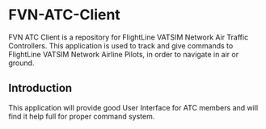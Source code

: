 # FVN-ATC-Client
FVN ATC Client is a repository for FlightLine VATSIM Network Air Traffic Controllers. This application is used to track and give commands to FlightLine VATSIM Network Airline Pilots,  in order to navigate in air or ground.

## Introduction
This application will provide good User Interface for ATC members and will find it help full for proper command system.
